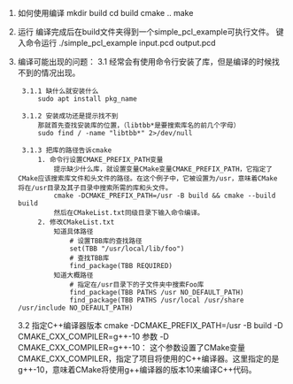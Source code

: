 1. 如何使用编译
    mkdir build
    cd build
    cmake ..
    make

2. 运行
    编译完成后在build文件夹得到一个simple_pcl_example可执行文件。
    键入命令运行
    ./simple_pcl_example input.pcd output.pcd

3. 编译可能出现的问题：
    3.1 经常会有使用命令行安装了库，但是编译的时候找不到的情况出现。

        3.1.1 缺什么就安装什么
            sudo apt install pkg_name

        3.1.2 安装成功还是提示找不到
            那就首先查找安装库的位置，（libtbb*是要搜索库名的前几个字母）
            sudo find / -name "libtbb*" 2>/dev/null
        
        3.1.3 把库的路径告诉cmake
            1. 命令行设置CMAKE_PREFIX_PATH变量
                提示缺少什么库，就设置变量CMake变量CMAKE_PREFIX_PATH，它指定了CMake应该搜索库文件和头文件的路径。在这个例子中，它被设置为/usr，意味着CMake将在/usr目录及其子目录中搜索所需的库和头文件。
                cmake -DCMAKE_PREFIX_PATH=/usr -B build && cmake --build build
                然后在CMakeList.txt同级目录下输入命令编译。
            2. 修改CMakeList.txt
                知道具体路径
                    # 设置TBB库的查找路径
                    set(TBB "/usr/local/lib/foo")
                    # 查找TBB库
                    find_package(TBB REQUIRED)
                知道大概路径
                    # 指定在/usr目录下的子文件夹中搜索Foo库
                    find_package(TBB PATHS /usr NO_DEFAULT_PATH)
                    find_package(TBB PATHS /usr/local /usr/share /usr/include NO_DEFAULT_PATH)


    3.2 指定C++编译器版本
        cmake -DCMAKE_PREFIX_PATH=/usr -B build -D CMAKE_CXX_COMPILER=g++-10
        参数
        -D CMAKE_CXX_COMPILER=g++-10：
        这个参数设置了CMake变量CMAKE_CXX_COMPILER，指定了项目将使用的C++编译器。这里指定的是g++-10，意味着CMake将使用g++编译器的版本10来编译C++代码。